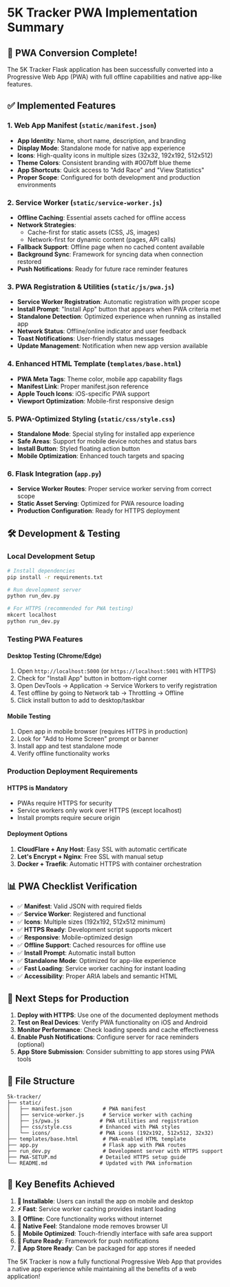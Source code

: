 # 5K Tracker PWA Implementation Summary

## 🎉 PWA Conversion Complete!

The 5K Tracker Flask application has been successfully converted into a Progressive Web App (PWA) with full offline capabilities and native app-like features.

## ✅ Implemented Features

### 1. Web App Manifest (`static/manifest.json`)
- **App Identity**: Name, short name, description, and branding
- **Display Mode**: Standalone mode for native app experience
- **Icons**: High-quality icons in multiple sizes (32x32, 192x192, 512x512)
- **Theme Colors**: Consistent branding with #007bff blue theme
- **App Shortcuts**: Quick access to "Add Race" and "View Statistics"
- **Proper Scope**: Configured for both development and production environments

### 2. Service Worker (`static/service-worker.js`)
- **Offline Caching**: Essential assets cached for offline access
- **Network Strategies**: 
  - Cache-first for static assets (CSS, JS, images)
  - Network-first for dynamic content (pages, API calls)
- **Fallback Support**: Offline page when no cached content available
- **Background Sync**: Framework for syncing data when connection restored
- **Push Notifications**: Ready for future race reminder features

### 3. PWA Registration & Utilities (`static/js/pwa.js`)
- **Service Worker Registration**: Automatic registration with proper scope
- **Install Prompt**: "Install App" button that appears when PWA criteria met
- **Standalone Detection**: Optimized experience when running as installed app
- **Network Status**: Offline/online indicator and user feedback
- **Toast Notifications**: User-friendly status messages
- **Update Management**: Notification when new app version available

### 4. Enhanced HTML Template (`templates/base.html`)
- **PWA Meta Tags**: Theme color, mobile app capability flags
- **Manifest Link**: Proper manifest.json reference
- **Apple Touch Icons**: iOS-specific PWA support
- **Viewport Optimization**: Mobile-first responsive design

### 5. PWA-Optimized Styling (`static/css/style.css`)
- **Standalone Mode**: Special styling for installed app experience
- **Safe Areas**: Support for mobile device notches and status bars
- **Install Button**: Styled floating action button
- **Mobile Optimization**: Enhanced touch targets and spacing

### 6. Flask Integration (`app.py`)
- **Service Worker Routes**: Proper service worker serving from correct scope
- **Static Asset Serving**: Optimized for PWA resource loading
- **Production Configuration**: Ready for HTTPS deployment

## 🛠️ Development & Testing

### Local Development Setup
```bash
# Install dependencies
pip install -r requirements.txt

# Run development server
python run_dev.py

# For HTTPS (recommended for PWA testing)
mkcert localhost
python run_dev.py
```

### Testing PWA Features

#### Desktop Testing (Chrome/Edge)
1. Open `http://localhost:5000` (or `https://localhost:5001` with HTTPS)
2. Check for "Install App" button in bottom-right corner
3. Open DevTools → Application → Service Workers to verify registration
4. Test offline by going to Network tab → Throttling → Offline
5. Click install button to add to desktop/taskbar

#### Mobile Testing
1. Open app in mobile browser (requires HTTPS in production)
2. Look for "Add to Home Screen" prompt or banner
3. Install app and test standalone mode
4. Verify offline functionality works

### Production Deployment Requirements

#### HTTPS is Mandatory
- PWAs require HTTPS for security
- Service workers only work over HTTPS (except localhost)
- Install prompts require secure origin

#### Deployment Options
1. **CloudFlare + Any Host**: Easy SSL with automatic certificate
2. **Let's Encrypt + Nginx**: Free SSL with manual setup
3. **Docker + Traefik**: Automatic HTTPS with container orchestration

## 📊 PWA Checklist Verification

- ✅ **Manifest**: Valid JSON with required fields
- ✅ **Service Worker**: Registered and functional
- ✅ **Icons**: Multiple sizes (192x192, 512x512 minimum)
- ✅ **HTTPS Ready**: Development script supports mkcert
- ✅ **Responsive**: Mobile-optimized design
- ✅ **Offline Support**: Cached resources for offline use
- ✅ **Install Prompt**: Automatic install button
- ✅ **Standalone Mode**: Optimized for app-like experience
- ✅ **Fast Loading**: Service worker caching for instant loading
- ✅ **Accessibility**: Proper ARIA labels and semantic HTML

## 🚀 Next Steps for Production

1. **Deploy with HTTPS**: Use one of the documented deployment methods
2. **Test on Real Devices**: Verify PWA functionality on iOS and Android
3. **Monitor Performance**: Check loading speeds and cache effectiveness
4. **Enable Push Notifications**: Configure server for race reminders (optional)
5. **App Store Submission**: Consider submitting to app stores using PWA tools

## 📁 File Structure
```
5k-tracker/
├── static/
│   ├── manifest.json          # PWA manifest
│   ├── service-worker.js      # Service worker with caching
│   ├── js/pwa.js             # PWA utilities and registration
│   ├── css/style.css         # Enhanced with PWA styles
│   └── icons/                # PWA icons (192x192, 512x512, 32x32)
├── templates/base.html        # PWA-enabled HTML template
├── app.py                     # Flask app with PWA routes
├── run_dev.py                 # Development server with HTTPS support
├── PWA-SETUP.md              # Detailed HTTPS setup guide
└── README.md                 # Updated with PWA information
```

## 🎯 Key Benefits Achieved

1. **📱 Installable**: Users can install the app on mobile and desktop
2. **⚡ Fast**: Service worker caching provides instant loading
3. **🔄 Offline**: Core functionality works without internet
4. **🎨 Native Feel**: Standalone mode removes browser UI
5. **📱 Mobile Optimized**: Touch-friendly interface with safe area support
6. **🔔 Future Ready**: Framework for push notifications
7. **🚀 App Store Ready**: Can be packaged for app stores if needed

The 5K Tracker is now a fully functional Progressive Web App that provides a native app experience while maintaining all the benefits of a web application!